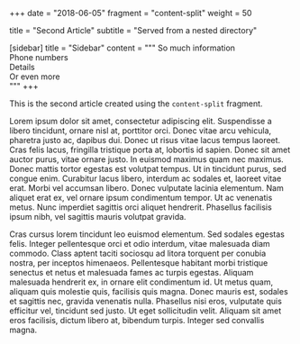 +++
date = "2018-06-05"
fragment = "content-split"
weight = 50

title = "Second Article"
subtitle = "Served from a nested directory"

[sidebar]
  title = "Sidebar"
  content = """
So much information  
Phone numbers  
Details  
Or even more  
"""
+++

This is the second article created using the `content-split` fragment.<!--more-->

Lorem ipsum dolor sit amet, consectetur adipiscing elit. Suspendisse a libero tincidunt, ornare nisl at, porttitor orci. Donec vitae arcu vehicula, pharetra justo ac, dapibus dui. Donec ut risus vitae lacus tempus laoreet. Cras felis lacus, fringilla tristique porta at, lobortis id sapien. Donec sit amet auctor purus, vitae ornare justo. In euismod maximus quam nec maximus. Donec mattis tortor egestas est volutpat tempus. Ut in tincidunt purus, sed congue enim. Curabitur lacus libero, interdum ac sodales et, laoreet vitae erat. Morbi vel accumsan libero. Donec vulputate lacinia elementum. Nam aliquet erat ex, vel ornare ipsum condimentum tempor. Ut ac venenatis metus. Nunc imperdiet sagittis orci aliquet hendrerit. Phasellus facilisis ipsum nibh, vel sagittis mauris volutpat gravida.

Cras cursus lorem tincidunt leo euismod elementum. Sed sodales egestas felis. Integer pellentesque orci et odio interdum, vitae malesuada diam commodo. Class aptent taciti sociosqu ad litora torquent per conubia nostra, per inceptos himenaeos. Pellentesque habitant morbi tristique senectus et netus et malesuada fames ac turpis egestas. Aliquam malesuada hendrerit ex, in ornare elit condimentum id. Ut metus quam, aliquam quis molestie quis, facilisis quis magna. Donec mauris est, sodales et sagittis nec, gravida venenatis nulla. Phasellus nisi eros, vulputate quis efficitur vel, tincidunt sed justo. Ut eget sollicitudin velit. Aliquam sit amet eros facilisis, dictum libero at, bibendum turpis. Integer sed convallis magna.
